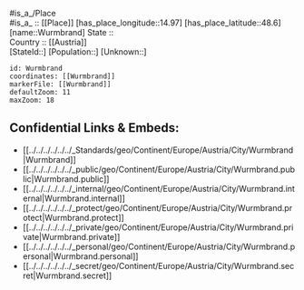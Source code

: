 ﻿---
location: [48.6,14.97] 
mapzoom: [7,12] 
mapmarker: city 
type: City
tags:
- geo/City


SpocWebEntityId: 35719
isDeleted: false
confidential: public

---
#is_a_/Place  
#is_a_ :: [[Place]] 
[has_place_longitude::14.97] 
[has_place_latitude::48.6] 
[name::Wurmbrand] 
State ::  
Country :: [[Austria]]  
[StateId::] 
[Population::] 
[Unknown::] 


```leaflet
id: Wurmbrand
coordinates: [[Wurmbrand]] 
markerFile: [[Wurmbrand]] 
defaultZoom: 11 
maxZoom: 18
```


## Confidential Links & Embeds: 
- [[../../../../../../_Standards/geo/Continent/Europe/Austria/City/Wurmbrand|Wurmbrand]] 
- [[../../../../../../_public/geo/Continent/Europe/Austria/City/Wurmbrand.public|Wurmbrand.public]] 
- [[../../../../../../_internal/geo/Continent/Europe/Austria/City/Wurmbrand.internal|Wurmbrand.internal]] 
- [[../../../../../../_protect/geo/Continent/Europe/Austria/City/Wurmbrand.protect|Wurmbrand.protect]] 
- [[../../../../../../_private/geo/Continent/Europe/Austria/City/Wurmbrand.private|Wurmbrand.private]] 
- [[../../../../../../_personal/geo/Continent/Europe/Austria/City/Wurmbrand.personal|Wurmbrand.personal]] 
- [[../../../../../../_secret/geo/Continent/Europe/Austria/City/Wurmbrand.secret|Wurmbrand.secret]] 
